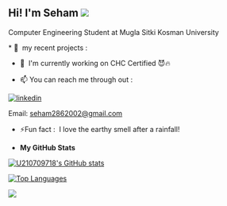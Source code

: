 Hi! I'm Seham  ![](https://user-images.githubusercontent.com/18350557/176309783-0785949b-9127-417c-8b55-ab5a4333674e.gif)
-----------------
Computer Engineering Student at Mugla Sitki Kosman University <br/>

<!-->*   🚀  my recent projects : <!-->
  
* 🧠  I'm currently working on CHC Certified 😈🔥

* 📫 You can reach me through out :

[![linkedin](https://img.shields.io/badge/linkedin-0A66C2?style=for-the-badge&logo=linkedin&logoColor=white)](https://www.linkedin.com/in/seham-othman-056006263/)

Email: seham2862002@gmail.com

* ⚡Fun fact :  I love the earthy smell after a rainfall!


* <b>My GitHub Stats</b>

<a href="http://www.github.com/U210709718"><img src="https://github-readme-stats.vercel.app/api?username=U210709718&show_icons=true&hide=&count_private=true&title_color=0891b2&text_color=ffffff&icon_color=0891b2&bg_color=1c1917&hide_border=true&show_icons=true" alt="U210709718's GitHub stats" /></a>

<a href="https://github.com/U210709718" align="left"><img src="https://github-readme-stats.vercel.app/api/top-langs/?username=U210709718&langs_count=10&title_color=0891b2&text_color=ffffff&icon_color=0891b2&bg_color=1c1917&hide_border=true&locale=en&custom_title=Top%20%Languages" alt="Top Languages" /></a>


<a href="https://www.github.com/U210709718" target="_blank" rel="noreferrer"><img
src="https://img.shields.io/github/followers/U210709718?logo=github&style=for-the-badge&color=0891b2&labelColor=1c1917" /></a>

